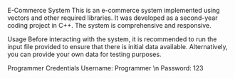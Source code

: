 E-Commerce System
This is an e-commerce system implemented using vectors and other required libraries. It was developed as a second-year coding project in C++. The system is comprehensive and responsive.

Usage
Before interacting with the system, it is recommended to run the input file provided to ensure that there is initial data available. Alternatively, you can provide your own data for testing purposes.

Programmer Credentials
Username: Programmer \n
Password: 123
